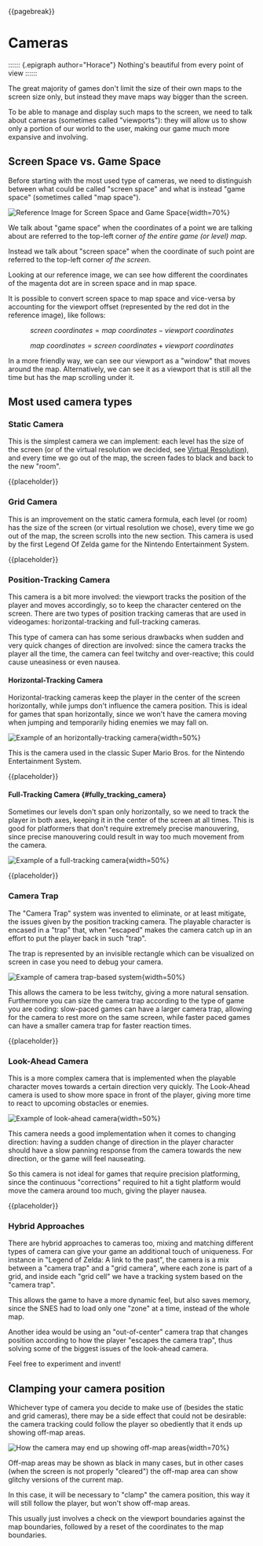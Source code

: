 {{pagebreak}}

Cameras
=========

:::::: {.epigraph author="Horace"}
Nothing's beautiful from every point of view
::::::

The great majority of games don't limit the size of their own maps to the screen size only, but instead they mave maps way bigger than the screen.

To be able to manage and display such maps to the screen, we need to talk about cameras (sometimes called "viewports"): they will allow us to show only a portion of our world to the user, making our game much more expansive and involving.

Screen Space vs. Game Space
----------------------------

Before starting with the most used type of cameras, we need to distinguish between what could be called "screen space" and what is instead "game space" (sometimes called "map space").

![Reference Image for Screen Space and Game Space[^jawbreaker]](./images/camera/screenspace.png){width=70%}

We talk about "game space" when the coordinates of a point we are talking about are referred to the top-left corner *of the entire game (or level) map*.

Instead we talk about "screen space" when the coordinate of such point are referred to the top-left corner *of the screen*.

Looking at our reference image, we can see how different the coordinates of the magenta dot are in screen space and in map space.

It is possible to convert screen space to map space and vice-versa by accounting for the viewport offset (represented by the red dot in the reference image), like follows:

$$screen\ coordinates = map\ coordinates - viewport\ coordinates$$

$$map\ coordinates = screen\ coordinates + viewport\ coordinates$$

In a more friendly way, we can see our viewport as a "window" that moves around the map. Alternatively, we can see it as a viewport that is still all the time but has the map scrolling under it.

[^jawbreaker]: Jawbreaker tileset, listed as public domain at [https://adamatomic.itch.io/jawbreaker](https://adamatomic.itch.io/jawbreaker)

Most used camera types
----------------------

### Static Camera

This is the simplest camera we can implement: each level has the size of the screen (or of the virtual resolution we decided, see [Virtual Resolution](#VirtualRes)), and every time we go out of the map, the screen fades to black and back to the new "room".

{{placeholder}}

<!-- TODO: Simplest: each room is screen-sized, exit a room and the room gets switched, usually with a fade-to-black -->

### Grid Camera

This is an improvement on the static camera formula, each level (or room) has the size of the screen (or virtual resolution we chose), every time we go out of the map, the screen scrolls into the new section. This camera is used by the first Legend Of Zelda game for the Nintendo Entertainment System.

{{placeholder}}

<!-- TODO: Variation on the static camera, where you scroll on exit (zelda 1 style) -->

### Position-Tracking Camera

This camera is a bit more involved: the viewport tracks the position of the player and moves accordingly, so to keep the character centered on the screen. There are two types of position tracking cameras that are used in videogames: horizontal-tracking and full-tracking cameras.

This type of camera can has some serious drawbacks when sudden and very quick changes of direction are involved: since the camera tracks the player all the time, the camera can feel twitchy and over-reactive; this could cause uneasiness or even nausea.

#### Horizontal-Tracking Camera

Horizontal-tracking cameras keep the player in the center of the screen horizontally, while jumps don't influence the camera position. This is ideal for games that span horizontally, since we won't have the camera moving when jumping and temporarily hiding enemies we may fall on.

![Example of an horizontally-tracking camera](./images/camera/horitrack.png){width=50%}

This is the camera used in the classic Super Mario Bros. for the Nintendo Entertainment System.

{{placeholder}}

<!-- TODO: Horizontal tracking camera (maybe code?) -->

#### Full-Tracking Camera {#fully_tracking_camera}

Sometimes our levels don't span only horizontally, so we need to track the player in both axes, keeping it in the center of the screen at all times. This is good for platformers that don't require extremely precise manouvering, since precise manouvering could result in way too much movement from the camera.

![Example of a full-tracking camera](./images/camera/fulltrack.png){width=50%}

{{placeholder}}

<!-- TODO: Fully tracking camera (can be jarring, maybe code?) -->


### Camera Trap

The "Camera Trap" system was invented to eliminate, or at least mitigate, the issues given by the position tracking camera. The playable character is encased in a "trap" that, when "escaped" makes the camera catch up in an effort to put the player back in such "trap".

The trap is represented by an invisible rectangle which can be visualized on screen in case you need to debug your camera.

![Example of camera trap-based system](./images/camera/cameratrap.png){width=50%}

This allows the camera to be less twitchy, giving a more natural sensation. Furthermore you can size the camera trap according to the type of game you are coding: slow-paced games can have a larger camera trap, allowing for the camera to rest more on the same screen, while faster paced games can have a smaller camera trap for faster reaction times.

{{placeholder}}

<!-- TODO: Talk about camera traps, rectangular spaces where the character is "trapped inside", as soon as the player "escapes the trap" the camera scrolls to "trap them again", this allows for less jarring camera movement. Traps can be small for fast games (sonic) or larger for slower ones -->

### Look-Ahead Camera

This is a more complex camera that is implemented when the playable character moves towards a certain direction very quickly. The Look-Ahead camera is used to show more space in front of the player, giving more time to react to upcoming obstacles or enemies.

![Example of look-ahead camera](./images/camera/lookahead.png){width=50%}

This camera needs a good implementation when it comes to changing direction: having a sudden change of direction in the player character should have a slow panning response from the camera towards the new direction, or the game will feel nauseating.

So this camera is not ideal for games that require precision platforming, since the continuous "corrections" required to hit a tight platform would move the camera around too much, giving the player nausea.

{{placeholder}}

<!-- TODO: Camera that gives more space in front of the character, allowing for better reaction times, must be coded well on transitions (between opposite sides) or it can be extremely confusing or nauseating -->

### Hybrid Approaches

There are hybrid approaches to cameras too, mixing and matching different types of camera can give your game an additional touch of uniqueness. For instance in "Legend of Zelda: A link to the past", the camera is a mix between a "camera trap" and a "grid camera", where each zone is part of a grid, and inside each "grid cell" we have a tracking system based on the "camera trap".

This allows the game to have a more dynamic feel, but also saves memory, since the SNES had to load only one "zone" at a time, instead of the whole map.

Another idea would be using an "out-of-center" camera trap that changes position according to how the player "escapes the camera trap", thus solving some of the biggest issues of the look-ahead camera.

Feel free to experiment and invent!

Clamping your camera position
-----------------------------

Whichever type of camera you decide to make use of (besides the static and grid cameras), there may be a side effect that could not be desirable: the camera tracking could follow the player so obediently that it ends up showing off-map areas.

![How the camera may end up showing off-map areas](./images/camera/offmap.png){width=70%}

Off-map areas may be shown as black in many cases, but in other cases (when the screen is not properly "cleared") the off-map area can show glitchy versions of the current map.

In this case, it will be necessary to "clamp" the camera position, this way it will still follow the player, but won't show off-map areas.

This usually just involves a check on the viewport boundaries against the map boundaries, followed by a reset of the coordinates to the map boundaries.
